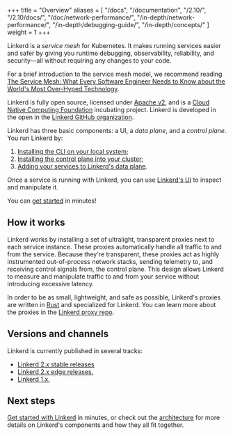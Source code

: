 +++
title = "Overview"
aliases = [
  "/docs",
  "/documentation",
  "/2.10/",
  "/2.10/docs/",
  "/doc/network-performance/",
  "/in-depth/network-performance/",
  "/in-depth/debugging-guide/",
  "/in-depth/concepts/"
]
weight = 1
+++

Linkerd is a _service mesh_ for Kubernetes. It makes running services easier
and safer by giving you runtime debugging, observability, reliability, and
security&mdash;all without requiring any changes to your code.

For a brief introduction to the service mesh model, we recommend reading [The
Service Mesh: What Every Software Engineer Needs to Know about the World's Most
Over-Hyped Technology](https://servicemesh.io/).

Linkerd is fully open source, licensed under [Apache
v2](https://github.com/linkerd/linkerd2/blob/main/LICENSE), and is a [Cloud
Native Computing Foundation](https://cncf.io) incubating project. Linkerd is
developed in the open in the [Linkerd GitHub organization](https://github.com/linkerd).

Linkerd has three basic components: a UI, a *data plane*, and a *control
plane*. You run Linkerd by:

1. [Installing the CLI on your local system](/2.10/getting-started/#step-1-install-the-cli);
1. [Installing the control plane into your cluster](/2.10/getting-started/#step-3-install-linkerd-onto-the-cluster);
1. [Adding your services to Linkerd's data plane](/2.10/tasks/adding-your-service/).

Once a service is running with Linkerd, you can use [Linkerd's
UI](/2.10/getting-started/#step-4-explore-linkerd) to inspect and
manipulate it.

You can [get started](/2.10/getting-started/) in minutes!

## How it works

Linkerd works by installing a set of ultralight, transparent proxies next to
each service instance. These proxies automatically handle all traffic to and
from the service. Because they're transparent, these proxies act as highly
instrumented out-of-process network stacks, sending telemetry to, and receiving
control signals from, the control plane. This design allows Linkerd to measure
and manipulate traffic to and from your service without introducing excessive
latency.

In order to be as small, lightweight, and safe as possible, Linkerd's proxies
are written in [Rust](https://www.rust-lang.org/) and specialized for Linkerd.
You can learn more about the proxies in the [Linkerd proxy
repo](https://github.com/linkerd/linkerd2-proxy).

## Versions and channels

Linkerd is currently published in several tracks:

* [Linkerd 2.x stable releases](/edge/)
* [Linkerd 2.x edge releases.](/edge/)
* [Linkerd 1.x.](/1/overview/)

## Next steps

[Get started with Linkerd](/2.10/getting-started/) in minutes, or check out the
[architecture](/2.10/reference/architecture/) for more details on Linkerd's
components and how they all fit together.
